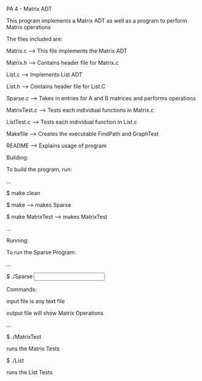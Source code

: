 PA 4 - Matrix ADT


This program implements a Matrix ADT as well as a program to perform Matrix operations


The files included are:

Matrix.c --> This file implements the Matrix ADT

Matrix.h --> Contains header file for Matrix.c

List.c --> Implements List ADT

List.h --> Contains header file for List.C

Sparse.c --> Takes in entries for A and B matrices and performs operations

MatrixTest.c --> Tests each individual functions in Matrix.c

ListTest.c --> Tests each individual function in List.c

Makefile --> Creates the executable FindPath and GraphTest

README --> Explains usage of program



Building:

To build the program, run:

...

$ make clean


$ make --> makes Sparse


$ make MatrixTest --> makes MatrixTest

...

Running:


To run the Sparse Program:

...

$ ./Sparse <input file> <output file>


Commands:

input file is any text file


output file will show Matrix Operations


...

$ ./MatrixTest

runs the Matrix Tests


$ ./List

runs the List Tests
